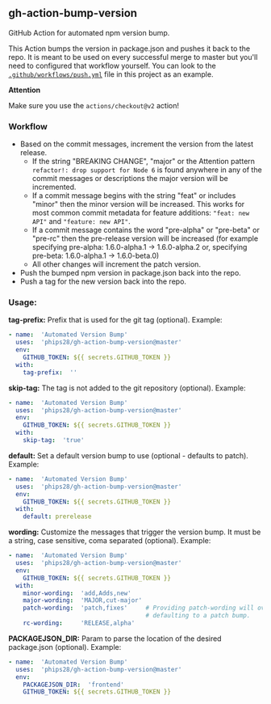 ## gh-action-bump-version

GitHub Action for automated npm version bump.

This Action bumps the version in package.json and pushes it back to the repo. 
It is meant to be used on every successful merge to master but 
you'll need to configured that workflow yourself. You can look to the
[`.github/workflows/push.yml`](./.github/workflows/push.yml) file in this project as an example.

**Attention**

Make sure you use the `actions/checkout@v2` action!

### Workflow

* Based on the commit messages, increment the version from the latest release.
  * If the string "BREAKING CHANGE", "major" or the Attention pattern `refactor!: drop support for Node 6` is found anywhere in any of the commit messages or descriptions the major 
    version will be incremented.
  * If a commit message begins with the string "feat" or includes "minor" then the minor version will be increased. This works
    for most common commit metadata for feature additions: `"feat: new API"` and `"feature: new API"`.
  * If a commit message contains the word "pre-alpha" or "pre-beta" or "pre-rc" then the pre-release version will be increased (for example specifying pre-alpha: 1.6.0-alpha.1 -> 1.6.0-alpha.2 or, specifying pre-beta: 1.6.0-alpha.1 -> 1.6.0-beta.0)
  * All other changes will increment the patch version.
* Push the bumped npm version in package.json back into the repo.
* Push a tag for the new version back into the repo.

### Usage:
**tag-prefix:** Prefix that is used for the git tag  (optional). Example:
```yaml
- name:  'Automated Version Bump'
  uses:  'phips28/gh-action-bump-version@master'
  env:
    GITHUB_TOKEN: ${{ secrets.GITHUB_TOKEN }}
  with:
    tag-prefix:  ''
```

**skip-tag:** The tag is not added to the git repository  (optional). Example:
```yaml
- name:  'Automated Version Bump'
  uses:  'phips28/gh-action-bump-version@master'
  env:
    GITHUB_TOKEN: ${{ secrets.GITHUB_TOKEN }}
  with:
    skip-tag:  'true'
```

**default:** Set a default version bump to use  (optional - defaults to patch). Example:
```yaml
- name:  'Automated Version Bump'
  uses:  'phips28/gh-action-bump-version@master'
  env:
    GITHUB_TOKEN: ${{ secrets.GITHUB_TOKEN }}
  with:
    default: prerelease
```

**wording:** Customize the messages that trigger the version bump. It must be a string, case sensitive, coma separated  (optional). Example:
```yaml
- name:  'Automated Version Bump'
  uses:  'phips28/gh-action-bump-version@master'
  env:
    GITHUB_TOKEN: ${{ secrets.GITHUB_TOKEN }}
  with:
    minor-wording:  'add,Adds,new'
    major-wording:  'MAJOR,cut-major'
    patch-wording:  'patch,fixes'     # Providing patch-wording will override commits
                                      # defaulting to a patch bump.
    rc-wording:     'RELEASE,alpha'
```

**PACKAGEJSON_DIR:** Param to parse the location of the desired package.json (optional). Example:
```yaml
- name:  'Automated Version Bump'
  uses:  'phips28/gh-action-bump-version@master'
  env:
    PACKAGEJSON_DIR:  'frontend'
    GITHUB_TOKEN: ${{ secrets.GITHUB_TOKEN }}
```
